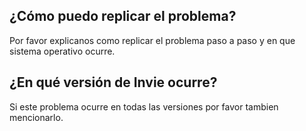 ## ¿Cómo puedo replicar el problema?

Por favor explicanos como replicar el problema paso a paso y en que sistema operativo ocurre.

## ¿En qué versión de Invie ocurre?

Si este problema ocurre en todas las versiones por favor tambien mencionarlo.

